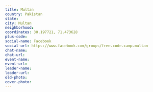 ```yaml
---
title: Multan
country: Pakistan
state: 
city: Multan
neighborhood: 
coordinates: 30.197721, 71.473628
plus-code:
social-name: Facebook
social-url: https://www.facebook.com/groups/free.code.camp.multan
chat-name:
chat-url:
event-name:
event-url:
leader-name:
leader-url:
old-photo: 
cover-photo:
---
```


